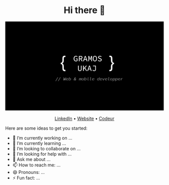 # <center>Hi there 👋</center>

![Cover](https://github.com/gramosukaj/gramosukaj/blob/master/img/cover.jpg)

<p align="center"><a href="linkedin.com/in/gramosukaj">LinkedIn</a> • <a href="https://www.gramosukaj.fr/">Website</a> • <a href="https://www.codeur.com/-gramos-uk">Codeur</a></p>

Here are some ideas to get you started:

- 🔭 I’m currently working on ...
- 🌱 I’m currently learning ...
- 👯 I’m looking to collaborate on ...
- 🤔 I’m looking for help with ...
- 💬 Ask me about ...
- 📫 How to reach me: ...
- 😄 Pronouns: ...
- ⚡ Fun fact: ...
